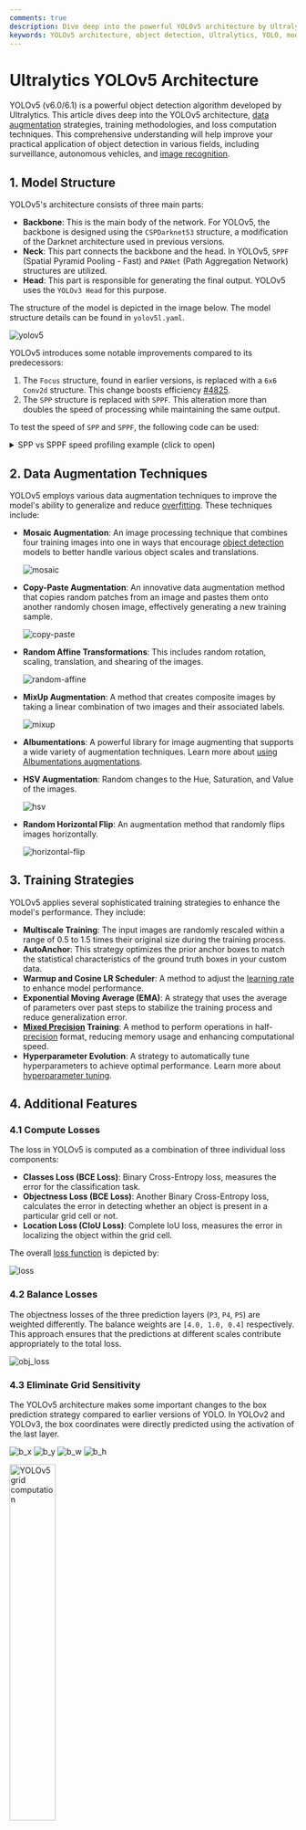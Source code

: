 ```yaml
---
comments: true
description: Dive deep into the powerful YOLOv5 architecture by Ultralytics, exploring its model structure, data augmentation techniques, training strategies, and loss computations.
keywords: YOLOv5 architecture, object detection, Ultralytics, YOLO, model structure, data augmentation, training strategies, loss computations, deep learning, machine learning
---
```


# Ultralytics YOLOv5 Architecture

YOLOv5 (v6.0/6.1) is a powerful object detection algorithm developed by Ultralytics. This article dives deep into the YOLOv5 architecture, [data augmentation](https://www.ultralytics.com/glossary/data-augmentation) strategies, training methodologies, and loss computation techniques. This comprehensive understanding will help improve your practical application of object detection in various fields, including surveillance, autonomous vehicles, and [image recognition](https://www.ultralytics.com/glossary/image-recognition).

## 1. Model Structure

YOLOv5's architecture consists of three main parts:

- **Backbone**: This is the main body of the network. For YOLOv5, the backbone is designed using the `CSPDarknet53` structure, a modification of the Darknet architecture used in previous versions.
- **Neck**: This part connects the backbone and the head. In YOLOv5, `SPPF` (Spatial Pyramid Pooling - Fast) and `PANet` (Path Aggregation Network) structures are utilized.
- **Head**: This part is responsible for generating the final output. YOLOv5 uses the `YOLOv3 Head` for this purpose.

The structure of the model is depicted in the image below. The model structure details can be found in `yolov5l.yaml`.

![yolov5](https://github.com/ultralytics/docs/releases/download/0/yolov5-model-structure.avif)

YOLOv5 introduces some notable improvements compared to its predecessors:

1. The `Focus` structure, found in earlier versions, is replaced with a `6x6 Conv2d` structure. This change boosts efficiency [#4825](https://github.com/ultralytics/yolov5/issues/4825).
2. The `SPP` structure is replaced with `SPPF`. This alteration more than doubles the speed of processing while maintaining the same output.

To test the speed of `SPP` and `SPPF`, the following code can be used:

<details>
<summary>SPP vs SPPF speed profiling example (click to open)</summary>

```python
import time

import torch
import torch.nn as nn


class SPP(nn.Module):
    def __init__(self):
        """Initializes an SPP module with three different sizes of max pooling layers."""
        super().__init__()
        self.maxpool1 = nn.MaxPool2d(5, 1, padding=2)
        self.maxpool2 = nn.MaxPool2d(9, 1, padding=4)
        self.maxpool3 = nn.MaxPool2d(13, 1, padding=6)

    def forward(self, x):
        """Applies three max pooling layers on input `x` and concatenates results along channel dimension."""
        o1 = self.maxpool1(x)
        o2 = self.maxpool2(x)
        o3 = self.maxpool3(x)
        return torch.cat([x, o1, o2, o3], dim=1)


class SPPF(nn.Module):
    def __init__(self):
        """Initializes an SPPF module with a specific configuration of MaxPool2d layer."""
        super().__init__()
        self.maxpool = nn.MaxPool2d(5, 1, padding=2)

    def forward(self, x):
        """Applies sequential max pooling and concatenates results with input tensor."""
        o1 = self.maxpool(x)
        o2 = self.maxpool(o1)
        o3 = self.maxpool(o2)
        return torch.cat([x, o1, o2, o3], dim=1)


def main():
    """Compares outputs and performance of SPP and SPPF on a random tensor (8, 32, 16, 16)."""
    input_tensor = torch.rand(8, 32, 16, 16)
    spp = SPP()
    sppf = SPPF()
    output1 = spp(input_tensor)
    output2 = sppf(input_tensor)

    print(torch.equal(output1, output2))

    t_start = time.time()
    for _ in range(100):
        spp(input_tensor)
    print(f"SPP time: {time.time() - t_start}")

    t_start = time.time()
    for _ in range(100):
        sppf(input_tensor)
    print(f"SPPF time: {time.time() - t_start}")


if __name__ == "__main__":
    main()
```

result:

```
True
SPP time: 0.5373051166534424
SPPF time: 0.20780706405639648
```

</details>

## 2. Data Augmentation Techniques

YOLOv5 employs various data augmentation techniques to improve the model's ability to generalize and reduce [overfitting](https://www.ultralytics.com/glossary/overfitting). These techniques include:

- **Mosaic Augmentation**: An image processing technique that combines four training images into one in ways that encourage [object detection](https://www.ultralytics.com/glossary/object-detection) models to better handle various object scales and translations.

    ![mosaic](https://github.com/ultralytics/docs/releases/download/0/mosaic-augmentation.avif)

- **Copy-Paste Augmentation**: An innovative data augmentation method that copies random patches from an image and pastes them onto another randomly chosen image, effectively generating a new training sample.

    ![copy-paste](https://github.com/ultralytics/docs/releases/download/0/copy-paste.avif)

- **Random Affine Transformations**: This includes random rotation, scaling, translation, and shearing of the images.

    ![random-affine](https://github.com/ultralytics/docs/releases/download/0/random-affine-transformations.avif)

- **MixUp Augmentation**: A method that creates composite images by taking a linear combination of two images and their associated labels.

    ![mixup](https://github.com/ultralytics/docs/releases/download/0/mixup.avif)

- **Albumentations**: A powerful library for image augmenting that supports a wide variety of augmentation techniques. Learn more about [using Albumentations augmentations](https://www.ultralytics.com/blog/using-albumentations-augmentations-to-diversify-your-data).

- **HSV Augmentation**: Random changes to the Hue, Saturation, and Value of the images.

    ![hsv](https://github.com/ultralytics/docs/releases/download/0/hsv-augmentation.avif)

- **Random Horizontal Flip**: An augmentation method that randomly flips images horizontally.

    ![horizontal-flip](https://github.com/ultralytics/docs/releases/download/0/random-horizontal-flip.avif)

## 3. Training Strategies

YOLOv5 applies several sophisticated training strategies to enhance the model's performance. They include:

- **Multiscale Training**: The input images are randomly rescaled within a range of 0.5 to 1.5 times their original size during the training process.
- **AutoAnchor**: This strategy optimizes the prior anchor boxes to match the statistical characteristics of the ground truth boxes in your custom data.
- **Warmup and Cosine LR Scheduler**: A method to adjust the [learning rate](https://www.ultralytics.com/glossary/learning-rate) to enhance model performance.
- **Exponential Moving Average (EMA)**: A strategy that uses the average of parameters over past steps to stabilize the training process and reduce generalization error.
- **[Mixed Precision](https://www.ultralytics.com/glossary/mixed-precision) Training**: A method to perform operations in half-[precision](https://www.ultralytics.com/glossary/precision) format, reducing memory usage and enhancing computational speed.
- **Hyperparameter Evolution**: A strategy to automatically tune hyperparameters to achieve optimal performance. Learn more about [hyperparameter tuning](https://docs.ultralytics.com/guides/hyperparameter-tuning/).

## 4. Additional Features

### 4.1 Compute Losses

The loss in YOLOv5 is computed as a combination of three individual loss components:

- **Classes Loss (BCE Loss)**: Binary Cross-Entropy loss, measures the error for the classification task.
- **Objectness Loss (BCE Loss)**: Another Binary Cross-Entropy loss, calculates the error in detecting whether an object is present in a particular grid cell or not.
- **Location Loss (CIoU Loss)**: Complete IoU loss, measures the error in localizing the object within the grid cell.

The overall [loss function](https://www.ultralytics.com/glossary/loss-function) is depicted by:

![loss](https://latex.codecogs.com/svg.image?Loss=\lambda_1L_{cls}+\lambda_2L_{obj}+\lambda_3L_{loc})

### 4.2 Balance Losses

The objectness losses of the three prediction layers (`P3`, `P4`, `P5`) are weighted differently. The balance weights are `[4.0, 1.0, 0.4]` respectively. This approach ensures that the predictions at different scales contribute appropriately to the total loss.

![obj_loss](https://latex.codecogs.com/svg.image?L_{obj}=4.0\cdot&space;L_{obj}^{small}+1.0\cdot&space;L_{obj}^{medium}+0.4\cdot&space;L_{obj}^{large})

### 4.3 Eliminate Grid Sensitivity

The YOLOv5 architecture makes some important changes to the box prediction strategy compared to earlier versions of YOLO. In YOLOv2 and YOLOv3, the box coordinates were directly predicted using the activation of the last layer.

![b_x](<https://latex.codecogs.com/svg.image?b_x=\sigma(t_x)+c_x>)
![b_y](<https://latex.codecogs.com/svg.image?b_y=\sigma(t_y)+c_y>)
![b_w](https://latex.codecogs.com/svg.image?b_w=p_w\cdot&space;e^{t_w})
![b_h](https://latex.codecogs.com/svg.image?b_h=p_h\cdot&space;e^{t_h})

<img src="https://user-images.githubusercontent.com/31005897/158508027-8bf63c28-8290-467b-8a3e-4ad09235001a.png#pic_center" width=40% alt="YOLOv5 grid computation">

However, in YOLOv5, the formula for predicting the box coordinates has been updated to reduce grid sensitivity and prevent the model from predicting unbounded box dimensions.

The revised formulas for calculating the predicted [bounding box](https://www.ultralytics.com/glossary/bounding-box) are as follows:

![bx](<https://latex.codecogs.com/svg.image?b_x=(2\cdot\sigma(t_x)-0.5)+c_x>)
![by](<https://latex.codecogs.com/svg.image?b_y=(2\cdot\sigma(t_y)-0.5)+c_y>)
![bw](<https://latex.codecogs.com/svg.image?b_w=p_w\cdot(2\cdot\sigma(t_w))^2>)
![bh](<https://latex.codecogs.com/svg.image?b_h=p_h\cdot(2\cdot\sigma(t_h))^2>)

Compare the center point offset before and after scaling. The center point offset range is adjusted from (0, 1) to (-0.5, 1.5). Therefore, offset can easily get 0 or 1.

<img src="https://user-images.githubusercontent.com/31005897/158508052-c24bc5e8-05c1-4154-ac97-2e1ec71f582e.png#pic_center" width=40% alt="YOLOv5 grid scaling">

Compare the height and width scaling ratio (relative to anchor) before and after adjustment. The original yolo/darknet box equations have a serious flaw. Width and Height are completely unbounded as they are simply out=exp(in), which is dangerous, as it can lead to runaway gradients, instabilities, NaN losses and ultimately a complete loss of training. [Refer to this issue](https://github.com/ultralytics/yolov5/issues/471#issuecomment-662009779) for more details.

<img src="https://user-images.githubusercontent.com/31005897/158508089-5ac0c7a3-6358-44b7-863e-a6e45babb842.png#pic_center" width=40% alt="YOLOv5 unbounded scaling">

### 4.4 Build Targets

The build target process in YOLOv5 is critical for training efficiency and model [accuracy](https://www.ultralytics.com/glossary/accuracy). It involves assigning ground truth boxes to the appropriate grid cells in the output map and matching them with the appropriate anchor boxes.

This process follows these steps:

- Calculate the ratio of the ground truth box dimensions and the dimensions of each anchor template.

![rw](https://latex.codecogs.com/svg.image?r_w=w_{gt}/w_{at})

![rh](https://latex.codecogs.com/svg.image?r_h=h_{gt}/h_{at})

![rwmax](<https://latex.codecogs.com/svg.image?r_w^{max}=max(r_w,1/r_w)>)

![rhmax](<https://latex.codecogs.com/svg.image?r_h^{max}=max(r_h,1/r_h)>)

![rmax](<https://latex.codecogs.com/svg.image?r^{max}=max(r_w^{max},r_h^{max})>)

![match](https://latex.codecogs.com/svg.image?r^{max}<{\rm&space;anchor_t})

<img src="https://user-images.githubusercontent.com/31005897/158508119-fbb2e483-7b8c-4975-8e1f-f510d367f8ff.png#pic_center" width=70% alt="YOLOv5 IoU computation">

- If the calculated ratio is within the threshold, match the ground truth box with the corresponding anchor.

<img src="https://user-images.githubusercontent.com/31005897/158508771-b6e7cab4-8de6-47f9-9abf-cdf14c275dfe.png#pic_center" width=70% alt="YOLOv5 grid overlap">

- Assign the matched anchor to the appropriate cells, keeping in mind that due to the revised center point offset, a ground truth box can be assigned to more than one anchor. Because the center point offset range is adjusted from (0, 1) to (-0.5, 1.5). GT Box can be assigned to more anchors.

<img src="https://user-images.githubusercontent.com/31005897/158508139-9db4e8c2-cf96-47e0-bc80-35d11512f296.png#pic_center" width=70% alt="YOLOv5 anchor selection">

This way, the build targets process ensures that each ground truth object is properly assigned and matched during the training process, allowing YOLOv5 to learn the task of object detection more effectively.

## Conclusion

In conclusion, YOLOv5 represents a significant step forward in the development of real-time object detection models. By incorporating various new features, enhancements, and training strategies, it surpasses previous versions of the YOLO family in performance and efficiency.

The primary enhancements in YOLOv5 include the use of a dynamic architecture, an extensive range of data augmentation techniques, innovative training strategies, as well as important adjustments in computing losses and the process of building targets. All these innovations significantly improve the accuracy and efficiency of object detection while retaining a high degree of speed, which is the trademark of YOLO models.
